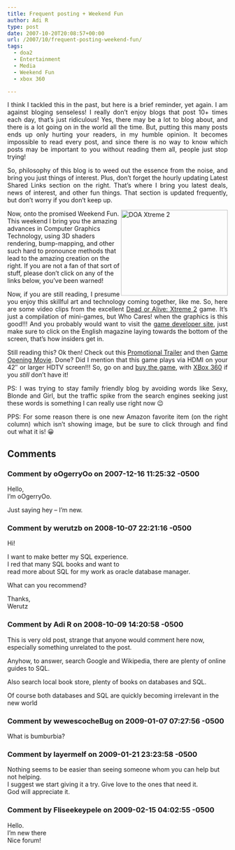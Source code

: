 ```yaml
---
title: Frequent posting + Weekend Fun
author: Adi R
type: post
date: 2007-10-20T20:08:57+00:00
url: /2007/10/frequent-posting-weekend-fun/
tags:
  - doa2
  - Entertainment
  - Media
  - Weekend Fun
  - xbox 360

---
```

<p align="justify">
  I think I tackled this in the past, but here is a brief reminder, yet again. I am against bloging senseless! I really don&#8217;t enjoy blogs that post 10+ times each day, that&#8217;s just ridiculous! Yes, there may be a lot to blog about, and there is a lot going on in the world all the time. But, putting this many posts ends up only hurting your readers, in my humble opinion. It becomes impossible to read every post, and since there is no way to know which posts may be important to you without reading them all, people just stop trying!
</p>

<p align="justify">
  So, philosophy of this blog is to weed out the essence from the noise, and bring you just things of interest. Plus, don&#8217;t forget the hourly updating Latest Shared Links section on the right. That&#8217;s where I bring you latest deals, news of interest, and other fun things. That section is updated frequently, but don&#8217;t worry if you don&#8217;t keep up.
</p>

[<img src="https://i0.wp.com/www.adir1.com//uploads/2007/10/doa-xtreme-2-thumb.jpg?resize=244%2C196" id="id" style="border: 0px none " alt="DOA Xtreme 2" align="right" border="0" height="196" width="244" data-recalc-dims="1" />][1] Now, onto the promised Weekend Fun. This weekend I bring you the amazing advances in Computer Graphics Technology, using 3D shaders rendering, bump-mapping, and other such hard to pronounce methods that lead to the amazing creation on the right. If you are not a fan of that sort of stuff, please don&#8217;t click on any of the links below, you&#8217;ve been warned!

<p align="justify">
  Now, if you are still reading, I presume you enjoy this skillful art and technology coming together, like me. So, here are some video clips from the excellent <a href="http://www.xbox.com/en-US/games/d/deadoralivextreme2/" target="_blank">Dead or Alive: Xtreme 2</a> game. It&#8217;s just a compilation of mini-games, but Who Cares! when the graphics is this good!!! And you probably would want to visit the <a href="http://www.deadoralive.jp/doax2/index2.html" target="_blank">game developer site</a>, just make sure to click on the English magazine laying towards the bottom of the screen, that&#8217;s how insiders get in.
</p>

<p align="justify">
  Still reading this? Ok then! Check out this <a href="http://stage6.divx.com/user/SigmA3002/video/1055730/DOA-Xtreme-2-Trailer" target="_blank">Promotional Trailer</a> and then <a href="http://stage6.divx.com/user/xMINTx/video/1162039/%5BXbox360%5D-Dead-Or-Alive-Xtreme2-Opening1" target="_blank">Game Opening Movie</a>. Done? Did I mention that this game plays via HDMI on your 42&#8243; or larger HDTV screen!!! So, go on and <a href="http://www.amazon.com/dp/product/B000HKKM2Y/?tag=craftonia-20" title="Dead or Alive Xtreme 2" target="_blank">buy the game</a>, with <a href="http://www.amazon.com/dp/product/B000UQAUWW/?tag=craftonia-20" title="XBox 360 Premium Bundle" target="_blank">XBox 360</a> if you <em>still</em> don&#8217;t have it!
</p>

<p align="justify">
  PS: I was trying to stay family friendly blog by avoiding words like Sexy, Blonde and Girl, but the traffic spike from the search engines seeking just these words is something I can really use right now 😉
</p>

<p align="justify">
  PPS: For some reason there is one new Amazon favorite item (on the right column) which isn&#8217;t showing image, but be sure to click through and find out what it is! 😀
</p>

 [1]: https://i0.wp.com/www.adir1.com//uploads/2007/10/doa-xtreme-2.jpg

## Comments

### Comment by oOgerryOo on 2007-12-16 11:25:32 -0500
Hello,  
I&#8217;m oOgerryOo. 

Just saying hey &#8211; I&#8217;m new.

### Comment by werutzb on 2008-10-07 22:21:16 -0500
Hi!

I want to make better my SQL experience.  
I red that many SQL books and want to  
read more about SQL for my work as oracle database manager.

What can you recommend?

Thanks,  
Werutz

### Comment by Adi R on 2008-10-09 14:20:58 -0500
This is very old post, strange that anyone would comment here now, especially something unrelated to the post.

Anyhow, to answer, search Google and Wikipedia, there are plenty of online guides to SQL.

Also search local book store, plenty of books on databases and SQL.

Of course both databases and SQL are quickly becoming irrelevant in the new world

### Comment by wewescocheBug on 2009-01-07 07:27:56 -0500
What is bumburbia?

### Comment by layermelf on 2009-01-21 23:23:58 -0500
Nothing seems to be easier than seeing someone whom you can help but not helping.  
I suggest we start giving it a try. Give love to the ones that need it.  
God will appreciate it.

### Comment by Fliseekeypele on 2009-02-15 04:02:55 -0500
Hello.  
I&#8217;m new there  
Nice forum!